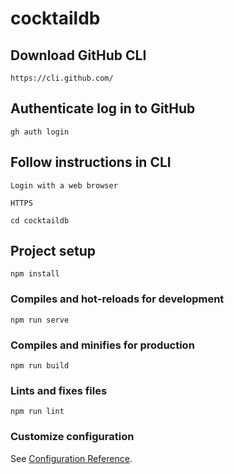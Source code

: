# cocktaildb

## Download GitHub CLI
```
https://cli.github.com/
```

## Authenticate log in to GitHub
```
gh auth login
```

## Follow instructions in CLI
```
Login with a web browser
```
```
HTTPS
```
```
cd cocktaildb
```

## Project setup
```
npm install
```

### Compiles and hot-reloads for development
```
npm run serve
```

### Compiles and minifies for production
```
npm run build
```

### Lints and fixes files
```
npm run lint
```

### Customize configuration
See [Configuration Reference](https://cli.vuejs.org/config/).

